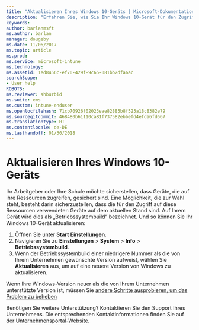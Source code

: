 ```yaml
---
title: "Aktualisieren Ihres Windows 10-Geräts | Microsoft-Dokumentation"
description: "Erfahren Sie, wie Sie Ihr Windows 10-Gerät für den Zugriff auf Unternehmensressourcen aktualisieren."
keywords: 
author: barlanmsft
ms.author: barlan
manager: dougeby
ms.date: 11/06/2017
ms.topic: article
ms.prod: 
ms.service: microsoft-intune
ms.technology: 
ms.assetid: 1ed8456c-ef70-429f-9c65-081bb2dfa6ac
searchScope:
- User help
ROBOTS: 
ms.reviewer: shburbid
ms.suite: ems
ms.custom: intune-enduser
ms.openlocfilehash: 71cb70926f02023eae82885b8f525a18c8382e79
ms.sourcegitcommit: 468480b61110ca81f737582ebbefd4efda6fd667
ms.translationtype: HT
ms.contentlocale: de-DE
ms.lasthandoff: 01/30/2018
---
```

# <a name="update-your-windows-10-device"></a>Aktualisieren Ihres Windows 10-Geräts

Ihr Arbeitgeber oder Ihre Schule möchte sicherstellen, dass Geräte, die auf ihre Ressourcen zugreifen, gesichert sind. Eine Möglichkeit, die zur Wahl steht, besteht darin sicherzustellen, dass die für den Zugriff auf diese Ressourcen verwendeten Geräte auf dem aktuellen Stand sind. Auf Ihrem Gerät wird dies als „Betriebssystembuild“ bezeichnet. Und so können Sie Ihr Windows 10-Gerät aktualisieren:

1. Öffnen Sie unter **Start** **Einstellungen**.
2. Navigieren Sie zu **Einstellungen** > **System** > **Info** > **Betriebssystembuild**.
3. Wenn der Betriebssystembuild einer niedrigere Nummer als die von Ihrem Unternehmen gewünschte Version aufweist, wählen Sie **Aktualisieren** aus, um auf eine neuere Version von Windows zu aktualisieren.

Wenn Ihre Windows-Version neuer als die von Ihrem Unternehmen unterstützte Version ist, müssen Sie [andere Schritte ausprobieren, um das Problem zu beheben](your-windows-version-isnt-yet-supported.md)

Benötigen Sie weitere Unterstützung? Kontaktieren Sie den Support Ihres Unternehmens. Die entsprechenden Kontaktinformationen finden Sie auf der [Unternehmensportal-Website](https://portal.manage.microsoft.com#HelpDeskDialog).
